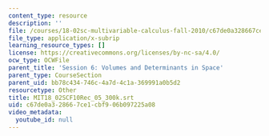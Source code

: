 ```yaml
---
content_type: resource
description: ''
file: /courses/18-02sc-multivariable-calculus-fall-2010/c67de0a328667ce1cbf906b097225a08_MIT18_02SCF10Rec_05_300k.srt
file_type: application/x-subrip
learning_resource_types: []
license: https://creativecommons.org/licenses/by-nc-sa/4.0/
ocw_type: OCWFile
parent_title: 'Session 6: Volumes and Determinants in Space'
parent_type: CourseSection
parent_uid: bb78c434-746c-4a7d-4c1a-369991a0b5d2
resourcetype: Other
title: MIT18_02SCF10Rec_05_300k.srt
uid: c67de0a3-2866-7ce1-cbf9-06b097225a08
video_metadata:
  youtube_id: null
---
```

